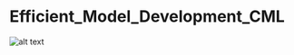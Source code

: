 # Efficient_Model_Development_CML

![alt text](http://https://github.com/pdefusco/myimages_repo/olist_schema.png)
